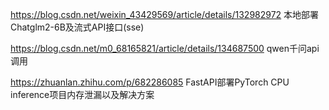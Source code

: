 https://blog.csdn.net/weixin_43429569/article/details/132982972  本地部署Chatglm2-6B及流式API接口(sse)

https://blog.csdn.net/m0_68165821/article/details/134687500  qwen千问api调用

https://zhuanlan.zhihu.com/p/682286085  FastAPI部署PyTorch CPU inference项目内存泄漏以及解决方案
